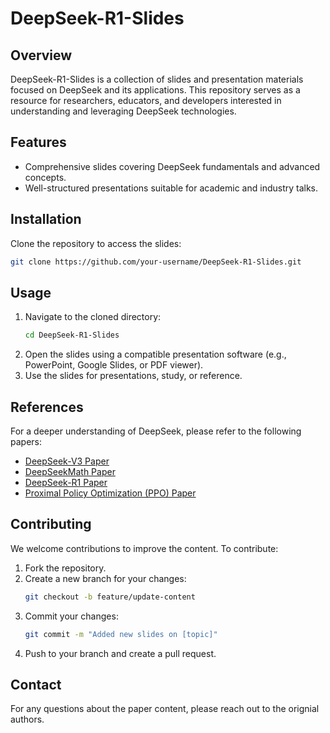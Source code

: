 # DeepSeek-R1-Slides

## Overview
DeepSeek-R1-Slides is a collection of slides and presentation materials focused on DeepSeek and its applications. This repository serves as a resource for researchers, educators, and developers interested in understanding and leveraging DeepSeek technologies.

## Features
- Comprehensive slides covering DeepSeek fundamentals and advanced concepts.
- Well-structured presentations suitable for academic and industry talks.


## Installation
Clone the repository to access the slides:
```bash
git clone https://github.com/your-username/DeepSeek-R1-Slides.git
```

## Usage
1. Navigate to the cloned directory:
   ```bash
   cd DeepSeek-R1-Slides
   ```
2. Open the slides using a compatible presentation software (e.g., PowerPoint, Google Slides, or PDF viewer).
3. Use the slides for presentations, study, or reference.

## References
For a deeper understanding of DeepSeek, please refer to the following papers:
- [DeepSeek-V3 Paper](https://arxiv.org/abs/2412.19437v1)
- [DeepSeekMath Paper](https://arxiv.org/abs/2402.03300)
- [DeepSeek-R1 Paper](https://arxiv.org/abs/2501.12948)
- [Proximal Policy Optimization (PPO) Paper](https://arxiv.org/abs/1707.06347)

## Contributing
We welcome contributions to improve the content. To contribute:
1. Fork the repository.
2. Create a new branch for your changes:
   ```bash
   git checkout -b feature/update-content
   ```
3. Commit your changes:
   ```bash
   git commit -m "Added new slides on [topic]"
   ```
4. Push to your branch and create a pull request.


## Contact
For any questions about the paper content, please reach out to the orignial authors.

